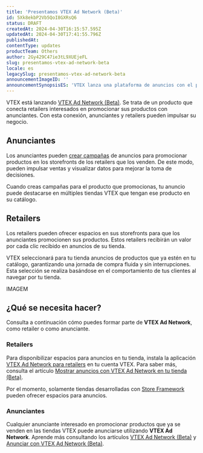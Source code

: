 ```yaml
---
title: 'Presentamos VTEX Ad Network (Beta)'
id: 5Xk8ekbP2Vb5QoI8GXRsQ6
status: DRAFT
createdAt: 2024-04-30T16:15:57.595Z
updatedAt: 2024-04-30T17:41:55.796Z
publishedAt: 
contentType: updates
productTeam: Others
author: 2Gy429C47ie3tL9XUEjeFL
slug: presentamos-vtex-ad-network-beta
locale: es
legacySlug: presentamos-vtex-ad-network-beta
announcementImageID: ''
announcementSynopsisES: 'VTEX lanza una plataforma de anuncios con el propósito de conectar anunciantes y retailers para promocionar productos.'
---
```


VTEX está lanzando [VTEX Ad Network (Beta)](https://help.vtex.com/es/tutorial/vtex-ad-network-beta--2cgqXcBuJmXN2livQvClur). Se trata de un producto que conecta retailers interesados en promocionar sus productos con anunciantes. Con esta conexión, anunciantes y retailers pueden impulsar su negocio.

## Anunciantes

Los anunciantes pueden [crear campañas](https://help.vtex.com/es/tutorial/anunciando-com-vtex-ad-network-beta--5WoXcJzHc7EQElpPjziqse) de anuncios para promocionar productos en los storefronts de los retailers que los venden. De este modo, pueden impulsar ventas y visualizar datos para mejorar la toma de decisiones.

Cuando creas campañas para el producto que promocionas, tu anuncio puede destacarse en múltiples tiendas VTEX que tengan ese producto en su catálogo.

## Retailers

Los retailers pueden ofrecer espacios en sus storefronts para que los anunciantes promocionen sus productos. Estos retailers recibirán un valor por cada clic recibido en anuncios de su tienda.

VTEX seleccionará para tu tienda anuncios de productos que ya estén en tu catálogo, garantizando una jornada de compra fluida y sin interrupciones. Esta selección se realiza basándose en el comportamiento de tus clientes al navegar por tu tienda.

IMAGEM

## ¿Qué se necesita hacer?

Consulta a continuación cómo puedes formar parte de **VTEX Ad Network**, como retailer o como anunciante.

### Retailers

Para disponibilizar espacios para anuncios en tu tienda, instala la aplicación [VTEX Ad Network para retailers]() en tu cuenta VTEX. Para saber más, consulta el artículo [Mostrar anuncios con VTEX Ad Network en tu tienda (Beta)](https://help.vtex.com/es/tutorial/exibindo-anuncios-do-vtex-ad-network-na-sua-loja-beta--6gWgZrMLcS5FDFFdl5LETA).

<div class="alert alert-danger">
Por el momento, solamente tiendas desarrolladas con <a href="https://help.vtex.com/tracks/vtex-store-overview--eSDNk26pdvemF3XKM0nK9/67SCtUreXxKYWhZh8n0zvZ#store-framework">Store Framework</a> pueden ofrecer espacios para anuncios.
</div>

### Anunciantes

Cualquier anunciante interesado en promocionar productos que ya se venden en las tiendas VTEX puede anunciarse utilizando **VTEX Ad Network**. Aprende más consultando los artículos [VTEX Ad Network (Beta)](https://help.vtex.com/es/tutorial/vtex-ad-network-beta--2cgqXcBuJmXN2livQvClur) y [Anunciar con VTEX Ad Network (Beta)](https://help.vtex.com/es/tutorial/anunciando-com-vtex-ad-network-beta--5WoXcJzHc7EQElpPjziqse).

